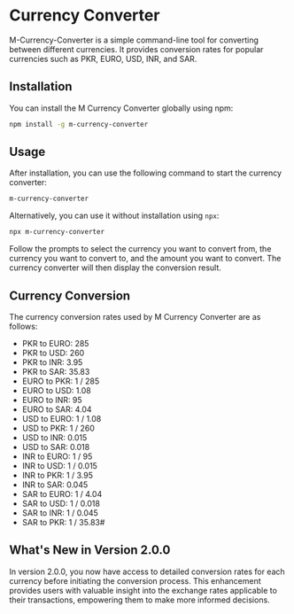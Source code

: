 # Currency Converter

M-Currency-Converter is a simple command-line tool for converting between different currencies. It provides conversion rates for popular currencies such as PKR, EURO, USD, INR, and SAR.

## Installation

You can install the M Currency Converter globally using npm:

```bash
npm install -g m-currency-converter
```

## Usage

After installation, you can use the following command to start the currency converter:

```bash
m-currency-converter
```

Alternatively, you can use it without installation using `npx`:

```bash
npx m-currency-converter
```

Follow the prompts to select the currency you want to convert from, the currency you want to convert to, and the amount you want to convert. The currency converter will then display the conversion result.

## Currency Conversion

The currency conversion rates used by M Currency Converter are as follows:

- PKR to EURO: 285
- PKR to USD: 260
- PKR to INR: 3.95
- PKR to SAR: 35.83
- EURO to PKR: 1 / 285
- EURO to USD: 1.08
- EURO to INR: 95
- EURO to SAR: 4.04
- USD to EURO: 1 / 1.08
- USD to PKR: 1 / 260
- USD to INR: 0.015
- USD to SAR: 0.018
- INR to EURO: 1 / 95
- INR to USD: 1 / 0.015
- INR to PKR: 1 / 3.95
- INR to SAR: 0.045
- SAR to EURO: 1 / 4.04
- SAR to USD: 1 / 0.018
- SAR to INR: 1 / 0.045
- SAR to PKR: 1 / 35.83#

## What's New in Version 2.0.0

In version 2.0.0, you now have access to detailed conversion rates for each currency before initiating the conversion process. This enhancement provides users with valuable insight into the exchange rates applicable to their transactions, empowering them to make more informed decisions.
